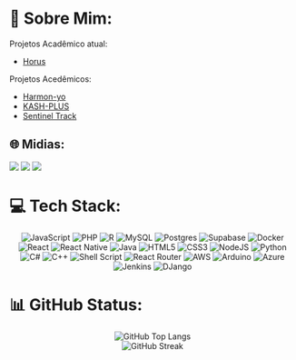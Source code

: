 # 💫 Sobre Mim:
Projetos Acadêmico atual:
<ul>
  <li> <a href="https://github.com/Project-Horus-G9"> Horus </a> </ul>
</ul>

Projetos Acedêmicos:
<ul>
  <li><a href="https://github.com/Harmon-yo"> Harmon-yo </a> </li>
  <li><a href="https://github.com/KASH-PLUS"> KASH-PLUS </a> </li>
  <li><a href="https://github.com/Sentinel-Track"> Sentinel Track </a> </li>
</ul>

## 🌐 Midias:
<a href="https://instagram.com/vzrubinec" target="_blank"><img
        src="https://img.shields.io/badge/-Instagram-%23E4405F?style=for-the-badge&logo=instagram&logoColor=white"
        target="_blank"></a>
<a href="mailto:vrubinec@gmail.com"><img
        src="https://img.shields.io/badge/Gmail-D14836?style=for-the-badge&logo=gmail&logoColor=white"
        target="_blank"></a>
<a href="https://www.linkedin.com/in/victor-zanin-rubinec-8a69931a2/" target="_blank"><img
        src="https://img.shields.io/badge/-LinkedIn-%230077B5?style=for-the-badge&logo=linkedin&logoColor=white"
        target="_blank"></a>

# 💻 Tech Stack:
<div align="center">
    <img src="https://img.shields.io/badge/javascript-%23323330.svg?style=for-the-badge&logo=javascript&logoColor=%23F7DF1E"
        alt="JavaScript">
    <img src="https://img.shields.io/badge/php-%23777BB4.svg?style=for-the-badge&logo=php&logoColor=white" alt="PHP">
    <img src="https://img.shields.io/badge/r-%23276DC3.svg?style=for-the-badge&logo=r&logoColor=white" alt="R">
    <img src="https://img.shields.io/badge/mysql-%2300000f.svg?style=for-the-badge&logo=mysql&logoColor=white"
        alt="MySQL">
    <img src="https://img.shields.io/badge/postgres-%23316192.svg?style=for-the-badge&logo=postgresql&logoColor=white"
        alt="Postgres">
    <img src="https://img.shields.io/badge/Supabase-3ECF8E?style=for-the-badge&logo=supabase&logoColor=white"
        alt="Supabase">
    <img src="https://img.shields.io/badge/docker-%230db7ed.svg?style=for-the-badge&logo=docker&logoColor=white"
        alt="Docker">
    <img src="https://img.shields.io/badge/react-%2320232a.svg?style=for-the-badge&logo=react&logoColor=%2361DAFB"
        alt="React">
    <img src="https://img.shields.io/badge/react_native-%2320232a.svg?style=for-the-badge&logo=react&logoColor=%2361DAFB"
        alt="React Native">
    <img src="https://img.shields.io/badge/java-%23ED8B00.svg?style=for-the-badge&logo=openjdk&logoColor=white"
        alt="Java">
    <img src="https://img.shields.io/badge/html5-%23E34F26.svg?style=for-the-badge&logo=html5&logoColor=white"
        alt="HTML5">
    <img src="https://img.shields.io/badge/css3-%231572B6.svg?style=for-the-badge&logo=css3&logoColor=white" alt="CSS3">
    <img src="https://img.shields.io/badge/node.js-6DA55F?style=for-the-badge&logo=node.js&logoColor=white"
        alt="NodeJS">
    <img src="https://img.shields.io/badge/python-3670A0?style=for-the-badge&logo=python&logoColor=ffdd54" alt="Python">
    <img src="https://img.shields.io/badge/C%23-239120?style=for-the-badge&logo=csharp&logoColor=white" alt="C#">
    <img src="https://img.shields.io/badge/C%2B%2B-00599C?style=for-the-badge&logo=c%2B%2B&logoColor=white" alt="C++">
    <img src="https://img.shields.io/badge/shell_script-%23121011.svg?style=for-the-badge&logo=gnu-bash&logoColor=white"
        alt="Shell Script">
    <img src="https://img.shields.io/badge/React_Router-CA4245?style=for-the-badge&logo=react-router&logoColor=white"
        alt="React Router">
    <img src="https://img.shields.io/badge/AWS-%23FF9900.svg?style=for-the-badge&logo=amazon-aws&logoColor=white"
        alt="AWS">
    <img src="https://img.shields.io/badge/-Arduino-00979D?style=for-the-badge&logo=Arduino&logoColor=white"
        alt="Arduino">
    <img src="https://img.shields.io/badge/azure-%230072C6.svg?style=for-the-badge&logo=microsoftazure&logoColor=white"
        alt="Azure">
    <img src="https://img.shields.io/badge/jenkins-%232C5263.svg?style=for-the-badge&logo=jenkins&logoColor=white"
        alt="Jenkins">
    <img src="https://img.shields.io/badge/django-%23092E20.svg?style=for-the-badge&logo=django&logoColor=white"
        alt="DJango">
</div>

# 📊 GitHub Status:
<div align="center">
    <img src="https://github-readme-stats.vercel.app/api/top-langs/?username=Victor-Zanin-Rubinec&theme=radical&hide_border=false&include_all_commits=true&count_private=true&layout=compact"
        alt="GitHub Top Langs">
    <br>
    <img src="https://github-readme-streak-stats.herokuapp.com/?user=Victor-Zanin-Rubinec&theme=radical&hide_border=false"
        alt="GitHub Streak">
</div>

